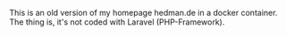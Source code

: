This is an old version of my homepage hedman.de in a docker container.
The thing is, it's not coded with Laravel (PHP-Framework).
